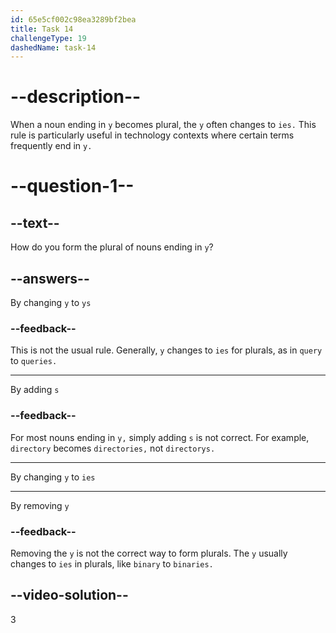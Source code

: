 ```yaml
---
id: 65e5cf002c98ea3289bf2bea
title: Task 14
challengeType: 19
dashedName: task-14
---
```


# --description--

When a noun ending in `y` becomes plural, the `y` often changes to `ies.` This rule is particularly useful in technology contexts where certain terms frequently end in `y.`

# --question-1--

## --text--

How do you form the plural of nouns ending in `y`?

## --answers--

By changing `y` to `ys`

### --feedback--

This is not the usual rule. Generally, `y` changes to `ies` for plurals, as in `query` to `queries.`

---

By adding `s`

### --feedback--

For most nouns ending in `y,` simply adding `s` is not correct. For example, `directory` becomes `directories,` not `directorys.`

---

By changing `y` to `ies`

---

By removing `y`

### --feedback--

Removing the `y` is not the correct way to form plurals. The `y` usually changes to `ies` in plurals, like `binary` to `binaries.`

## --video-solution--

3
